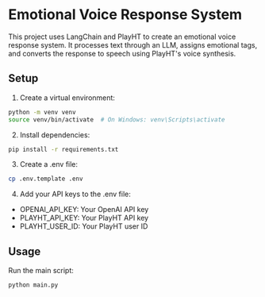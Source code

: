 # Emotional Voice Response System

This project uses LangChain and PlayHT to create an emotional voice response system. It processes text through an LLM, assigns emotional tags, and converts the response to speech using PlayHT's voice synthesis.

## Setup

1. Create a virtual environment:
```bash
python -m venv venv
source venv/bin/activate  # On Windows: venv\Scripts\activate
```

2. Install dependencies:
```bash
pip install -r requirements.txt
```

3. Create a .env file:
```bash
cp .env.template .env
```

4. Add your API keys to the .env file:
- OPENAI_API_KEY: Your OpenAI API key
- PLAYHT_API_KEY: Your PlayHT API key
- PLAYHT_USER_ID: Your PlayHT user ID

## Usage

Run the main script:
```bash
python main.py
``` 